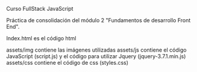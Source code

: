 Curso FullStack JavaScript

Práctica de consolidación del módulo 2 "Fundamentos de desarrollo Front End".

Index.html es el código html

assets/img contiene las imágenes utilizadas
assets/js contiene el código JavaScript (script.js) y el código para utilizar Jquery (jquery-3.7.1.min.js)
assets/css contiene el código de css (styles.css)
